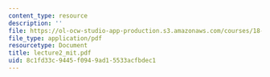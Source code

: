 ```yaml
---
content_type: resource
description: ''
file: https://ol-ocw-studio-app-production.s3.amazonaws.com/courses/18-996-topics-in-theoretical-computer-science-internet-research-problems-spring-2002/8c1fd33c9445f0949ad15533acfbdec1_lecture2_mit.pdf
file_type: application/pdf
resourcetype: Document
title: lecture2_mit.pdf
uid: 8c1fd33c-9445-f094-9ad1-5533acfbdec1
---
```

